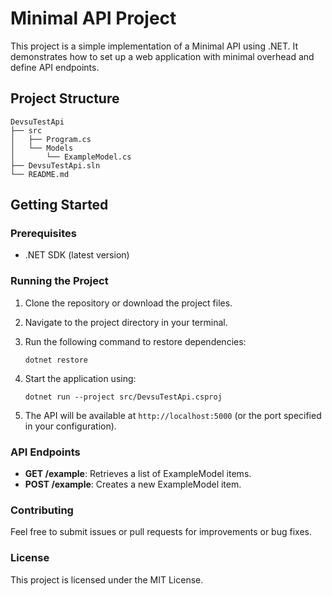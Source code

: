 # Minimal API Project

This project is a simple implementation of a Minimal API using .NET. It demonstrates how to set up a web application with minimal overhead and define API endpoints.

## Project Structure

```
DevsuTestApi
├── src
│   ├── Program.cs
│   └── Models
│       └── ExampleModel.cs
├── DevsuTestApi.sln
└── README.md
```

## Getting Started

### Prerequisites

- .NET SDK (latest version)

### Running the Project

1. Clone the repository or download the project files.
2. Navigate to the project directory in your terminal.
3. Run the following command to restore dependencies:

   ```
   dotnet restore
   ```

4. Start the application using:

   ```
   dotnet run --project src/DevsuTestApi.csproj
   ```

5. The API will be available at `http://localhost:5000` (or the port specified in your configuration).

### API Endpoints

- **GET /example**: Retrieves a list of ExampleModel items.
- **POST /example**: Creates a new ExampleModel item.

### Contributing

Feel free to submit issues or pull requests for improvements or bug fixes.

### License

This project is licensed under the MIT License.